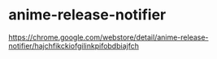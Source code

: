 anime-release-notifier
======================

https://chrome.google.com/webstore/detail/anime-release-notifier/hajchfikckiofgilinkpifobdbiajfch
